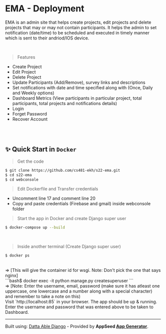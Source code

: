 # EMA - Deployment

EMA is an admin site that helps create projects, edit projects and delete projects that may or may not contain participants. It helps the admin to set notification (date/time) to be scheduled and executed in timely manner which is sent to their andriod/IOS device.

<br />

> Features

- Create Project
- Edit Project
- Delete Project
- Update Participants (Add/Remove), survey links and descriptions
- Set notifications with date and time specified along with (Once, Daily and Weekly options)
- Dashboard Metrics (View participants in particular project, total participants, total projects and notifications details)
- Login
- Forget Password 
- Recover Account

<br />
<br />

## ✨ Quick Start in `Docker`

> Get the code

```bash
$ git clone https://github.com/cs481-ekh/s22-ema.git
$ cd s22-ema
$ cd webconsole
```

> Edit Dockerfile and Transfer credentials 

- Uncomment line 17 and comment line 20
- Copy and paste credentials (Firebase and gmail) inside webconsole folder

> Start the app in Docker and create Django super user

```bash
$ docker-compose up --build 
```
<br />

> Inside another terminal (Create Django super user)
```bash
$ docker ps
```
<br />
=> [This will give the container id for wsgi. Note: Don't pick the one that says nginx]
<br />
```bash$ docker exec -it <container_id> python manage.py createsuperuser
```
<br />
=> [Note: Enter the username, email, password (make sure it has atleast one uppercase, one lowercase and a number along with a special character) and remember to take a note on this)

<br />
Visit `http://localhost:85` in your browser. The app should be up & running.
Enter the username and password that was entered above to be taken to Dashboard.
<br />

---
Built using: [Datta Able Django](https://appseed.us/admin-dashboards/django-datta-able) - Provided by **AppSeed [App Generator](https://appseed.us/app-generator)**.
<br />




